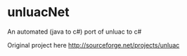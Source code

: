 # unluacNet
An automated (java to c#) port of unluac to c#

Original project here http://sourceforge.net/projects/unluac
